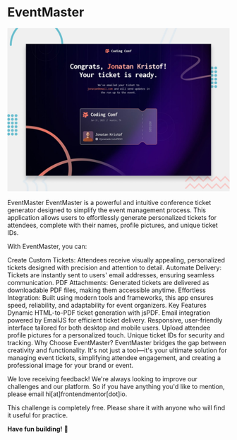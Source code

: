 # EventMaster

![Design preview for the Conference ticket generator coding challenge](./preview.jpg)

EventMaster
EventMaster is a powerful and intuitive conference ticket generator designed to simplify the event management process. This application allows users to effortlessly generate personalized tickets for attendees, complete with their names, profile pictures, and unique ticket IDs.

With EventMaster, you can:

Create Custom Tickets: Attendees receive visually appealing, personalized tickets designed with precision and attention to detail.
Automate Delivery: Tickets are instantly sent to users' email addresses, ensuring seamless communication.
PDF Attachments: Generated tickets are delivered as downloadable PDF files, making them accessible anytime.
Effortless Integration: Built using modern tools and frameworks, this app ensures speed, reliability, and adaptability for event organizers.
Key Features
Dynamic HTML-to-PDF ticket generation with jsPDF.
Email integration powered by EmailJS for efficient ticket delivery.
Responsive, user-friendly interface tailored for both desktop and mobile users.
Upload attendee profile pictures for a personalized touch.
Unique ticket IDs for security and tracking.
Why Choose EventMaster?
EventMaster bridges the gap between creativity and functionality. It's not just a tool—it's your ultimate solution for managing event tickets, simplifying attendee engagement, and creating a professional image for your brand or event.

We love receiving feedback! We're always looking to improve our challenges and our platform. So if you have anything you'd like to mention, please email hi[at]frontendmentor[dot]io.

This challenge is completely free. Please share it with anyone who will find it useful for practice.

**Have fun building!** 🚀
